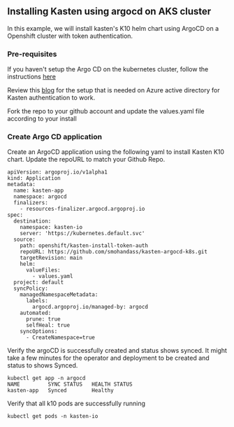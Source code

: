 ## Installing Kasten using argocd on AKS cluster

In this example, we will install kasten's K10 helm chart using ArgoCD on a Openshift cluster with token authentication.

### Pre-requisites 
If you haven't setup the Argo CD on the kubernetes cluster, follow the instructions [here](https://github.com/smohandass/kasten-argocd-k8s/blob/main/README.md)

Review this [blog](https://www.kasten.io/kubernetes/resources/blog/posts/using-azure-ad-with-kasten-k10-for-authentication-and-authorization) for the setup that is needed on Azure active directory for Kasten authentication to work.

Fork the repo to your github account and update the values.yaml file according to your install

### Create Argo CD application

Create an ArgoCD application using the following yaml to install Kasten K10 chart. Update the repoURL to match your Github Repo.

```
apiVersion: argoproj.io/v1alpha1
kind: Application
metadata:
  name: kasten-app
  namespace: argocd
  finalizers:
    - resources-finalizer.argocd.argoproj.io
spec:
  destination:
    namespace: kasten-io
    server: 'https://kubernetes.default.svc'
  source:
    path: openshift/kasten-install-token-auth
    repoURL: https://github.com/smohandass/kasten-argocd-k8s.git
    targetRevision: main
    helm:
      valueFiles:
        - values.yaml 
  project: default
  syncPolicy:
    managedNamespaceMetadata:
      labels:
        argocd.argoproj.io/managed-by: argocd
    automated: 
      prune: true
      selfHeal: true
    syncOptions:
      - CreateNamespace=true
```

Verify the argoCD is successfully created and status shows synced. It might take a few minutes for the operator and deployment to be created and status to shows Synced.

```
kubectl get app -n argocd
NAME         SYNC STATUS   HEALTH STATUS
kasten-app   Synced        Healthy
```

Verify that all k10 pods are successfully running 

```
kubectl get pods -n kasten-io
```
